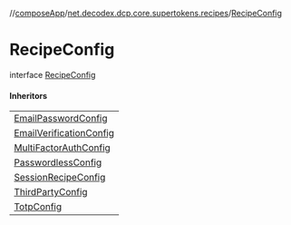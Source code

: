 //[composeApp](../../../index.md)/[net.decodex.dcp.core.supertokens.recipes](../index.md)/[RecipeConfig](index.md)

# RecipeConfig

interface [RecipeConfig](index.md)

#### Inheritors

| |
|---|
| [EmailPasswordConfig](../../net.decodex.dcp.core.supertokens.recipes.emailpassword/-email-password-config/index.md) |
| [EmailVerificationConfig](../../net.decodex.dcp.core.supertokens.recipes.emailverification/-email-verification-config/index.md) |
| [MultiFactorAuthConfig](../../net.decodex.dcp.core.supertokens.recipes.multifactor/-multi-factor-auth-config/index.md) |
| [PasswordlessConfig](../../net.decodex.dcp.core.supertokens.recipes.passwordless/-passwordless-config/index.md) |
| [SessionRecipeConfig](../../net.decodex.dcp.core.supertokens.recipes.session/-session-recipe-config/index.md) |
| [ThirdPartyConfig](../../net.decodex.dcp.core.supertokens.recipes.thirdparty/-third-party-config/index.md) |
| [TotpConfig](../../net.decodex.dcp.core.supertokens.recipes.totp/-totp-config/index.md) |
